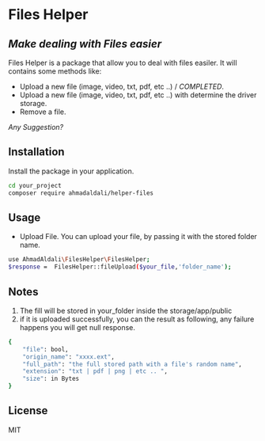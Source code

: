 # Files Helper 
## _Make dealing with Files easier_

Files Helper is a package that allow you to deal with files easiler.
It will contains some methods like:
- Upload a new file (image, video, txt, pdf, etc ..)  /  _COMPLETED_.
- Upload a new file (image, video, txt, pdf, etc ..) with determine the driver storage.
- Remove a file.


_Any Suggestion?_

## Installation
Install the package in your application.

```sh
cd your_project
composer require ahmadaldali/helper-files
```

## Usage

- Upload File.
You can upload your file, by passing it with the stored folder name.
```sh
use AhmadAldali\FilesHelper\FilesHelper;
$response =  FilesHelper::fileUpload($your_file,'folder_name');
```

## Notes
1. The fill will be stored in your_folder inside the storage/app/public
2. if it is uploaded successfully, you can the result as following, any failure happens you will get null response.
```sh
{
    "file": bool,
    "origin_name": "xxxx.ext",
    "full_path": "the full stored path with a file's random name",
    "extension": "txt | pdf | png | etc .. ",
    "size": in Bytes
}
```


## License

MIT

